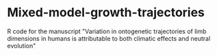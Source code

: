 # Mixed-model-growth-trajectories
R code for the manuscript "Variation in ontogenetic trajectories of limb dimensions in humans is attributable to both climatic effects and neutral evolution"
